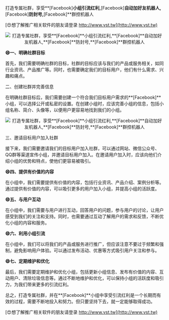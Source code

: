 打造专属社群，享受**[Facebook]**小组引流红利,**[Facebook]**自动加好友机器人,**[Facebook]**防封号,**[Facebook]**群控机器人

[😍想了解推广相关软件的朋友请登录 http://www.vst.tw](http://www.vst.tw)

 <center><img src="https://vst.tw/MP4/tuiguang/png/1.png" alt="打造专属社群，享受**[Facebook]**小组引流红利,**[Facebook]**自动加好友机器人,**[Facebook]**防封号,**[Facebook]**群控机器人"></center>

**😄一、明确社群目标**

首先，我们需要明确社群的目标，社群的目标应该与我们的产品或服务相关，如同行业资讯、产品推广等。同时，也需要确定我们的目标用户，他们有什么需求、兴趣和痛点。

二、创建社群并完善信息

在明确社群目标后，我们需要创建一个符合我们目标用户需求的**[Facebook]**小组，可以选择公开或私密的设置。在创建小组时，应该完善小组的信息，包括小组名称、简介、头像等，以便用户更容易地找到我们的小组。

 <center><img src="https://vst.tw/MP4/tuiguang/png/7.png" alt="打造专属社群，享受**[Facebook]**小组引流红利,**[Facebook]**自动加好友机器人,**[Facebook]**防封号,**[Facebook]**群控机器人"></center>

三、邀请目标用户加入社群

接下来，我们需要邀请我们的目标用户加入社群，可以通过网站、微信公众号、QQ群等渠道宣传小组，并邀请目标用户加入。在邀请用户加入时，应该向他们介绍小组的优势和特点，使他们更容易被吸引。

**😄四、提供有价值的内容**

在小组中，我们需要提供有价值的内容，包括行业资讯、产品介绍、案例分析等。通过提供有价值的内容，可以吸引更多的用户加入小组，并提高小组的活跃度。

**😄五、与用户互动**

在小组中，我们需要与用户进行互动，回答用户的问题，参与用户的讨论，让用户感受到我们的关注和支持。同时，也需要通过互动了解用户的需求和反馈，不断优化小组的内容和服务。

**😄六、利用小组引流**

在小组中，我们可以将我们的产品或服务进行推广，但应该注意不要过于频繁和强制，避免影响用户体验。可以通过发布活动、优惠等方式吸引用户关注和参与。

**😄七、定期维护和优化**

最后，我们需要定期维护和优化小组，包括更新小组信息、发布有价值的内容、互动用户、清除垃圾信息等。通过不断地维护和优化，可以保持小组的活跃度和吸引力，为我们带来更多的引流红利。

总之，打造专属社群，并在**[Facebook]**小组中享受引流红利是一个长期而有效的过程，需要不断地投入和努力。但只要坚持下去，就一定能够取得成功。

[😍想了解推广相关软件的朋友请登录 http://www.vst.tw](http://www.vst.tw)



